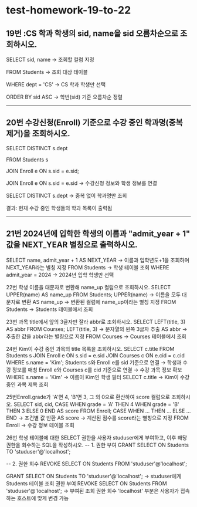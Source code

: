 # test-homework-19-to-22
## 19번 :CS 학과 학생의 sid, name을 sid 오름차순으로 조회하시오.

SELECT sid, name → 조회할 컬럼 지정

FROM Students → 조회 대상 테이블

WHERE dept = 'CS' → CS 학과 학생만 선택

ORDER BY sid ASC → 학번(sid) 기준 오름차순 정렬

---

## 20번 수강신청(Enroll) 기준으로 수강 중인 학과명(중복 제거)을 조회하시오.


SELECT DISTINCT s.dept

FROM Students s

JOIN Enroll e ON s.sid = e.sid;


JOIN Enroll e ON s.sid = e.sid → 수강신청 정보와 학생 정보를 연결

SELECT DISTINCT s.dept → 중복 없이 학과명만 조회

결과: 현재 수강 중인 학생들의 학과 목록이 출력됨

---


## 21번 2024년에 입학한 학생의 이름과 "admit_year + 1" 값을 NEXT_YEAR 별칭으로 출력하시오.

SELECT name, admit_year + 1 AS NEXT_YEAR → 이름과 입학년도+1을 조회하며 NEXT_YEAR라는 별칭 지정
FROM Students → 학생 테이블 조회
WHERE admit_year = 2024 → 2024년 입학 학생만 선택

22번 학생 이름을 대문자로 변환해 name_up 컬럼으로 조회하시오.
SELECT UPPER(name) AS name_up
FROM Students;
UPPER(name) → 이름을 모두 대문자로 변환
AS name_up → 변환된 컬럼에 name_up이라는 별칭 지정
FROM Students → Students 테이블에서 조회

23번 과목 title에서 앞의 3글자만 잘라 abbr로 조회하시오.
SELECT LEFT(title, 3) AS abbr
FROM Courses;
LEFT(title, 3) → 문자열의 왼쪽 3글자 추출
AS abbr → 추출한 값을 abbr라는 별칭으로 지정
FROM Courses → Courses 테이블에서 조회

24번 Kim이 수강 중인 과목의 title 목록을 조회하시오.
SELECT c.title
FROM Students s
JOIN Enroll e ON s.sid = e.sid
JOIN Courses c ON e.cid = c.cid
WHERE s.name = 'Kim';
Students s와 Enroll e를 sid 기준으로 연결 → 학생과 수강 정보를 매칭
Enroll e와 Courses c를 cid 기준으로 연결 → 수강 과목 정보 확보
WHERE s.name = 'Kim' → 이름이 Kim인 학생 필터
SELECT c.title → Kim이 수강 중인 과목 제목 조회

25번Enroll.grade가 'A'면 4, 'B'면 3, 그 외 0으로 환산하여 score 컬럼으로 조회하시오.
SELECT sid, cid,
       CASE 
           WHEN grade = 'A' THEN 4
           WHEN grade = 'B' THEN 3
           ELSE 0
       END AS score
FROM Enroll;
CASE WHEN ... THEN ... ELSE ... END → 조건별 값 반환
AS score → 계산된 점수를 score라는 별칭으로 지정
FROM Enroll → 수강 정보 테이블 조회

26번 학생 테이블에 대한 SELECT 권한을 사용자 studuser에게 부여하고, 이후 해당 권한을 회수하는 SQL을 작성하시오.
-- 1. 권한 부여
GRANT SELECT ON Students TO 'studuser'@'localhost';

-- 2. 권한 회수
REVOKE SELECT ON Students FROM 'studuser'@'localhost';

GRANT SELECT ON Students TO 'studuser'@'localhost'; → studuser에게 Students 테이블 조회 권한 부여
REVOKE SELECT ON Students FROM 'studuser'@'localhost'; → 부여된 조회 권한 회수
'localhost' 부분은 사용자가 접속하는 호스트에 맞게 변경 가능
